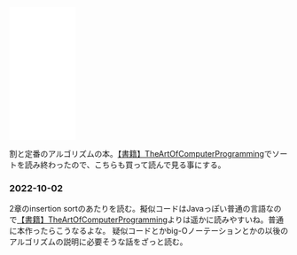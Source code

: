 <iframe sandbox="allow-popups allow-scripts allow-modals allow-forms allow-same-origin" style="width:120px;height:240px;" marginwidth="0" marginheight="0" scrolling="no" frameborder="0" src="//rcm-fe.amazon-adsystem.com/e/cm?lt1=_blank&bc1=000000&IS2=1&bg1=FFFFFF&fc1=000000&lc1=0000FF&t=karino203-22&language=ja_JP&o=9&p=8&l=as4&m=amazon&f=ifr&ref=as_ss_li_til&asins=B08FH8N996&linkId=4db661abcb08d941aa358efacf03628d"></iframe>

割と定番のアルゴリズムの本。[【書籍】TheArtOfComputerProgramming](【書籍】TheArtOfComputerProgramming.md)でソートを読み終わったので、こちらも買って読んで見る事にする。

### 2022-10-02

2章のinsertion sortのあたりを読む。擬似コードはJavaっぽい普通の言語なので[【書籍】TheArtOfComputerProgramming](【書籍】TheArtOfComputerProgramming.md)よりは遥かに読みやすいね。普通に本作ったらこうなるよな。
疑似コードとかbig-Oノーテーションとかの以後のアルゴリズムの説明に必要そうな話をざっと読む。